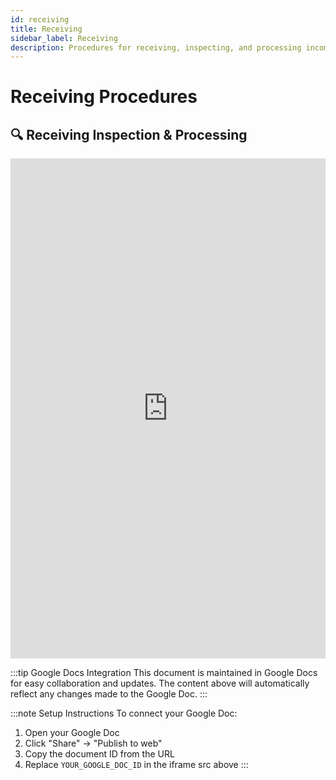 ```yaml
---
id: receiving
title: Receiving
sidebar_label: Receiving
description: Procedures for receiving, inspecting, and processing incoming equipment and materials
---
```


# Receiving Procedures

## 🔍 **Receiving Inspection & Processing**

<iframe 
  src="https://docs.google.com/document/d/e/2PACX-1vRd6RFsKaOKU3A3n7QUJq8boyeDVKgPn0h2QNcVYJmci7lLuM6BWxIrImi-sOp_hd443HgD4LNB4uRf/pub?embedded=true"
  width="100%" 
  height="800px" 
  frameBorder="0"
  style={{border: "none"}}>
</iframe>

:::tip Google Docs Integration
This document is maintained in Google Docs for easy collaboration and updates. The content above will automatically reflect any changes made to the Google Doc.
:::

:::note Setup Instructions
To connect your Google Doc:
1. Open your Google Doc
2. Click "Share" → "Publish to web"
3. Copy the document ID from the URL
4. Replace `YOUR_GOOGLE_DOC_ID` in the iframe src above
:::